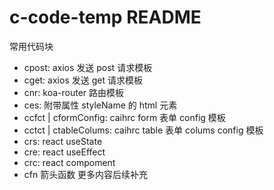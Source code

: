 # c-code-temp README

常用代码块

-   cpost: axios 发送 post 请求模板
-   cget: axios 发送 get 请求模板
-   cnr: koa-router 路由模板
-   ces: 附带属性 styleName 的 html 元素
-   ccfct | cformConfig: caihrc form 表单 config 模板
-   cctct | ctableColums: caihrc table 表单 colums config 模板
-   crs: react useState
-   cre: react useEffect
-   crc: react compoment
-   cfn 箭头函数
更多内容后续补充
